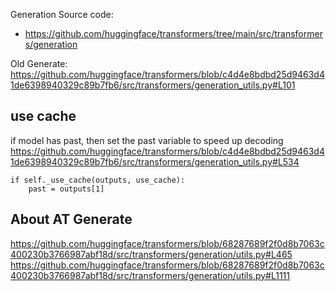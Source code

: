 Generation Source code:
- https://github.com/huggingface/transformers/tree/main/src/transformers/generation

Old Generate:
https://github.com/huggingface/transformers/blob/c4d4e8bdbd25d9463d41de6398940329c89b7fb6/src/transformers/generation_utils.py#L101


## use cache
if model has past, then set the past variable to speed up decoding 
https://github.com/huggingface/transformers/blob/c4d4e8bdbd25d9463d41de6398940329c89b7fb6/src/transformers/generation_utils.py#L534
```
if self._use_cache(outputs, use_cache):
    past = outputs[1]
```


## About AT Generate
https://github.com/huggingface/transformers/blob/68287689f2f0d8b7063c400230b3766987abf18d/src/transformers/generation/utils.py#L465
https://github.com/huggingface/transformers/blob/68287689f2f0d8b7063c400230b3766987abf18d/src/transformers/generation/utils.py#L1111